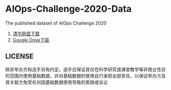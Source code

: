 # AIOps-Challenge-2020-Data
The published dataset of AIOps Challenge 2020

1. [清华网盘下载](https://cloud.tsinghua.edu.cn/f/c1ea3426ce444bc9baae/)
2. [Google Drive下载](https://drive.google.com/file/d/1nkEsD1g7THm_T58KwUQZ7o-b174fdx-n/view?usp=sharing)

## LICENSE
除非举办方和选手另有约定，选手应保证其仅在科学研究或课堂教学等非商业性目的范围内使用基础数据，并对基础数据的使用自行承担全部责任，以保证举办方及其关联方免受任何因基础数据使用导致的索赔或诉讼

